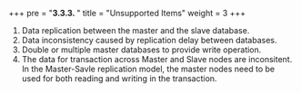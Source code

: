 +++
pre = "<b>3.3.3. </b>"
title = "Unsupported Items"
weight = 3
+++

1. Data replication between the master and the slave database.
1. Data inconsistency caused by replication delay between databases.
1. Double or multiple master databases to provide write operation.
1. The data for transaction across Master and Slave nodes are inconsitent. In the Master-Savle replication model, the master nodes need to be used for both reading and writing in the transaction.
